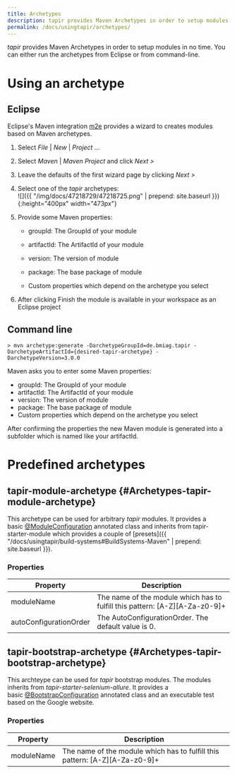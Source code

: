 ```yaml
---
title: Archetypes
description: tapir provides Maven Archetypes in order to setup modules in no time. You can either run the archetypes from Eclipse or from command-line.
permalink: /docs/usingtapir/archetypes/
---
```


<i>tapir</i> provides Maven Archetypes in order to setup modules in no time.
You can either run the archetypes from Eclipse or from command-line.

# Using an archetype

## Eclipse

Eclipse's Maven integration [m2e](http://www.eclipse.org/m2e/) provides
a wizard to creates modules based on Maven archetypes.

1.  Select *File* \| *New* \| *Project ...*
2.  Select *Maven* \| *Maven Project* and click *Next &gt;*
3.  Leave the defaults of the first wizard page by clicking *Next &gt;*
4.  Select one of the <i>tapir</i> archetypes:  
    ![]({{ "/img/docs/47218729/47218725.png" | prepend: site.baseurl }}){:height="400px" width="473px"}
5.  Provide some Maven properties:

    -   groupId: The GroupId of your module

    -   artifactId: The ArtifactId of your module

    -   version: The version of module

    -   package: The base package of module

    -   Custom properties which depend on the archetype you select

6.  After clicking Finish the module is available in your workspace as
    an Eclipse project

## Command line

``` text
> mvn archetype:generate -DarchetypeGroupId=de.bmiag.tapir -DarchetypeArtifactId={desired-tapir-archetype} -DarchetypeVersion=3.0.0
```

Maven asks you to enter some Maven properties:

-   groupId: The GroupId of your module
-   artifactId: The ArtifactId of your module
-   version: The version of module
-   package: The base package of module
-   Custom properties which depend on the archetype you select

After confirming the properties the new Maven module is generated into a
subfolder which is named like your artifactId.

# Predefined archetypes

## tapir-module-archetype {#Archetypes-tapir-module-archetype}

This archetype can be used for arbitrary <i>tapir</i> modules. It provides a
basic [@ModuleConfiguration](https://psbm-mvnrepo-p.intranet.kiel.bmiag.de/tapir/latest/apidocs/de/bmiag/tapir/bootstrap/annotation/ModuleConfiguration.html) annotated class and inherits
from tapir-starter-module which provides a couple of [presets]({{ "/docs/usingtapir/build-systems#BuildSystems-Maven" | prepend: site.baseurl }}).

### Properties

| Property               | Description                                                                     |
|------------------------|---------------------------------------------------------------------------------|
| moduleName             | The name of the module which has to fulfill this pattern: \[A-Z\]\[A-Za-z0-9\]+ |
| autoConfigurationOrder | The AutoConfigurationOrder. The default value is 0.                             |

## tapir-bootstrap-archetype {#Archetypes-tapir-bootstrap-archetype}

This archteype can be used for <i>tapir</i> bootstrap modules. The modules
inherits from *tapir-starter-selenium-allure*. It provides a
basic [@BootstrapConfiguration](https://psbm-mvnrepo-p.intranet.kiel.bmiag.de/tapir/latest/apidocs/de/bmiag/tapir/bootstrap/annotation/BootstrapConfiguration.html)
annotated class and an executable test based on the Google website.

### Properties

| Property   | Description                                                                     |
|------------|---------------------------------------------------------------------------------|
| moduleName | The name of the module which has to fulfill this pattern: \[A-Z\]\[A-Za-z0-9\]+ |
